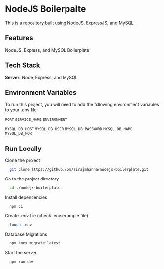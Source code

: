 
# NodeJS Boilerpalte

This is a repository built using NodeJS, ExpressJS, and MySQL.



## Features

NodeJS, Express, and MySQL Boilerplate

## Tech Stack

**Server:** Node, Express, and MySQL


## Environment Variables

To run this project, you will need to add the following environment variables to your .env file

`PORT`
`SERVICE_NAME`
`ENVIRONMENT`

`MYSQL_DB_HOST`
`MYSQL_DB_USER`
`MYSQL_DB_PASSWORD`
`MYSQL_DB_NAME`
`MYSQL_DB_PORT`

## Run Locally

Clone the project

```bash
  git clone https://github.com/sirajmhanna/nodejs-boilerplate.git
```

Go to the project directory

```bash
  cd ./nodejs-boilerplate
```
Install dependencies

```bash
  npm ci
```

Create .env file (check .env.example file)

```bash
  touch .env 
```

Database Migrations

```bash
  npx knex migrate:latest
```

Start the server

```bash
  npm run dev 
```
